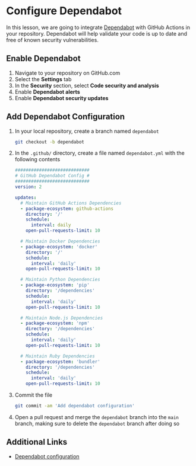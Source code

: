 # Configure Dependabot

In this lesson, we are going to integrate [Dependabot](https://dependabot.com/)
with GitHub Actions in your repository. Dependabot will help validate your code
is up to date and free of known security vulnerabilities.

## Enable Dependabot

1. Navigate to your repository on GitHub.com
2. Select the **Settings** tab
3. In the **Security** section, select **Code security and analysis**
4. Enable **Dependabot alerts**
5. Enable **Dependabot security updates**

## Add Dependabot Configuration

1. In your local repository, create a branch named `dependabot`

   ```bash
   git checkout -b dependabot
   ```

2. In the `.github/` directory, create a file named `dependabot.yml` with the
   following contents

   ```yaml
   ############################
   # GitHub Dependabot Config #
   ############################
   version: 2

   updates:
     # Maintain GitHub Actions Dependencies
     - package-ecosystem: github-actions
       directory: '/'
       schedule:
         interval: daily
       open-pull-requests-limit: 10

     # Maintain Docker Dependencies
     - package-ecosystem: 'docker'
       directory: '/'
       schedule:
         interval: 'daily'
       open-pull-requests-limit: 10

     # Maintain Python Dependencies
     - package-ecosystem: 'pip'
       directory: '/dependencies'
       schedule:
         interval: 'daily'
       open-pull-requests-limit: 10

     # Maintain Node.js Dependencies
     - package-ecosystem: 'npm'
       directory: '/dependencies'
       schedule:
         interval: 'daily'
       open-pull-requests-limit: 10

     # Maintain Ruby Dependencies
     - package-ecosystem: 'bundler'
       directory: '/dependencies'
       schedule:
         interval: 'daily'
       open-pull-requests-limit: 10
   ```

3. Commit the file

   ```bash
   git commit -am 'Add dependabot configuration'
   ```

4. Open a pull request and merge the `dependabot` branch into the `main` branch,
   making sure to delete the `dependabot` branch after doing so

## Additional Links

- [Dependabot configuration](https://docs.github.com/en/code-security/dependabot/dependabot-version-updates/configuration-options-for-the-dependabot.yml-file)
